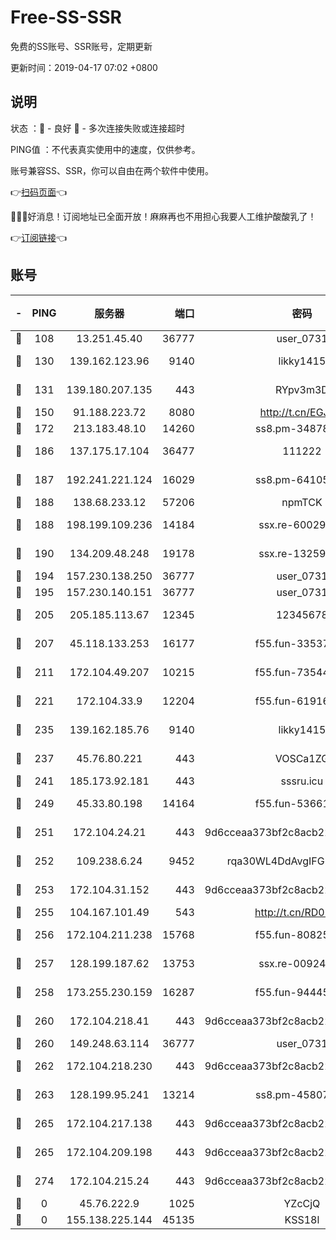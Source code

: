 # Free-SS-SSR

免费的SS账号、SSR账号，定期更新

更新时间：2019-04-17 07:02 +0800

## 说明

状态     ：🙂 - 良好 🙁 - 多次连接失败或连接超时

PING值   ：不代表真实使用中的速度，仅供参考。

账号兼容SS、SSR，你可以自由在两个软件中使用。

👉[扫码页面](https://liesauer.github.io/Free-SS-SSR/)👈

🎉🎉🎉好消息！订阅地址已全面开放！麻麻再也不用担心我要人工维护酸酸乳了！

👉[订阅链接](https://www.liesauer.net/yogurt/subscribe?ACCESS_TOKEN=DAYxR3mMaZAsaqUb)👈

## 账号

|-|PING|服务器|端口|密码|加密方式|区域|
|:----:|:----:|:-----:|-----:|:----:|:----:|:----:|
|🙂|108|13.251.45.40|36777|user_0731|chacha20|SG|
|🙂|130|139.162.123.96|9140|likky1415|aes-256-cfb|JP|
|🙂|131|139.180.207.135|443|RYpv3m3D|aes-256-cfb|JP|
|🙂|150|91.188.223.72|8080|http://t.cn/EGJIyrl|rc4-md5|RU|
|🙂|172|213.183.48.10|14260|ss8.pm-34878771|rc4-md5|RU|
|🙂|186|137.175.17.104|36477|111222|aes-256-cfb|US|
|🙂|187|192.241.221.124|16029|ss8.pm-64105106|aes-256-cfb|US|
|🙂|188|138.68.233.12|57206|npmTCK|rc4-md5|US|
|🙂|188|198.199.109.236|14184|ssx.re-60029667|aes-256-cfb|US|
|🙂|190|134.209.48.248|19178|ssx.re-13259815|aes-256-cfb|US|
|🙂|194|157.230.138.250|36777|user_0731|chacha20|US|
|🙂|195|157.230.140.151|36777|user_0731|chacha20|US|
|🙂|205|205.185.113.67|12345|12345678|aes-256-cfb|US|
|🙂|207|45.118.133.253|16177|f55.fun-33537237|aes-256-cfb|SG|
|🙂|211|172.104.49.207|10215|f55.fun-73544933|aes-256-cfb|SG|
|🙂|221|172.104.33.9|12204|f55.fun-61916609|aes-256-cfb|SG|
|🙂|235|139.162.185.76|9140|likky1415|aes-256-cfb|DE|
|🙂|237|45.76.80.221|443|VOSCa1ZG|aes-256-cfb|DE|
|🙂|241|185.173.92.181|443|sssru.icu|rc4-md5|RU|
|🙂|249|45.33.80.198|14164|f55.fun-53661570|aes-256-cfb|US|
|🙂|251|172.104.24.21|443|9d6cceaa373bf2c8acb22e60b6a58be6|aes-256-cfb|US|
|🙂|252|109.238.6.24|9452|rqa30WL4DdAvgIFG6Fs3znzTa|aes-256-cfb|FR|
|🙂|253|172.104.31.152|443|9d6cceaa373bf2c8acb22e60b6a58be6|aes-256-cfb|US|
|🙂|255|104.167.101.49|543|http://t.cn/RD0D7sx|rc4-md5|CA|
|🙂|256|172.104.211.238|15768|f55.fun-80825568|aes-256-cfb|US|
|🙂|257|128.199.187.62|13753|ssx.re-00924872|aes-256-cfb|SG|
|🙂|258|173.255.230.159|16287|f55.fun-94445716|aes-256-cfb|US|
|🙂|260|172.104.218.41|443|9d6cceaa373bf2c8acb22e60b6a58be6|aes-256-cfb|US|
|🙂|260|149.248.63.114|36777|user_0731|chacha20|CA|
|🙂|262|172.104.218.230|443|9d6cceaa373bf2c8acb22e60b6a58be6|aes-256-cfb|US|
|🙂|263|128.199.95.241|13214|ss8.pm-45807279|aes-256-cfb|SG|
|🙂|265|172.104.217.138|443|9d6cceaa373bf2c8acb22e60b6a58be6|aes-256-cfb|US|
|🙂|265|172.104.209.198|443|9d6cceaa373bf2c8acb22e60b6a58be6|aes-256-cfb|US|
|🙂|274|172.104.215.24|443|9d6cceaa373bf2c8acb22e60b6a58be6|aes-256-cfb|US|
|🙁|0|45.76.222.9|1025|YZcCjQ|rc4-md5|JP|
|🙁|0|155.138.225.144|45135|KSS18l|rc4-md5|US|

